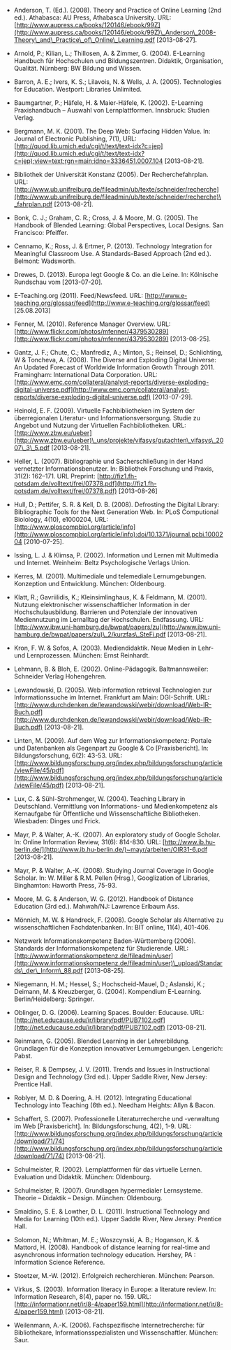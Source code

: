 <!-- filename: 99_Literatur.md -->
<!-- title: Literatur -->

- Anderson, T. (Ed.). (2008). Theory and Practice of Online Learning (2nd ed.). Athabasca: AU Press, Athabasca University. URL: [http://www.aupress.ca/books/120146/ebook/99Z](http://www.aupress.ca/books/120146/ebook/99Z)\_Anderson\_2008-Theory\_and\_Practice\_of\_Online\_Learning.pdf \[2013-08-27].

- Arnold, P.; Kilian, L.; Thillosen, A. & Zimmer, G. (2004). E-Learning Handbuch für Hochschulen und Bildungszentren. Didaktik, Organisation, Qualität. Nürnberg: BW Bildung und Wissen.

- Barron, A. E.; Ivers, K. S.; Lilavois, N. & Wells, J. A. (2005). Technologies for Education. Westport: Libraries Unlimited.

- Baumgartner, P.; Häfele, H. & Maier-Häfele, K. (2002). E-Learning Praxishandbuch – Auswahl von Lernplattformen. Innsbruck: Studien Verlag.

- Bergmann, M. K. (2001). The Deep Web: Surfacing Hidden Value. In: Journal of Electronic Publishing, 7(1), URL: [http://quod.lib.umich.edu/cgi/t/text/text-idx?c=jep](http://quod.lib.umich.edu/cgi/t/text/text-idx?c=jep);view=text;rgn=main;idno=3336451.0007.104 \[2013-08-21].

- Bibliothek der Universität Konstanz (2005). Der Recherchefahrplan. URL: [http://www.ub.unifreiburg.de/fileadmin/ub/texte/schneider/recherche](http://www.ub.unifreiburg.de/fileadmin/ub/texte/schneider/recherche)\_fahrplan.pdf \[2013-08-21].

- Bonk, C. J.; Graham, C. R.; Cross, J. & Moore, M. G. (2005). The Handbook of Blended Learning: Global Perspectives, Local Designs. San Francisco: Pfeiffer.

- Cennamo, K.; Ross, J. & Ertmer, P. (2013). Technology Integration for Meaningful Classroom Use. A Standards-Based Approach (2nd ed.). Belmont: Wadsworth.

- Drewes, D. (2013). Europa legt Google & Co. an die Leine. In: Kölnische Rundschau vom \[2013-07-20].

- E-Teaching.org (2011). Feed/Newsfeed. URL: [http://www.e-teaching.org/glossar/feed](http://www.e-teaching.org/glossar/feed) \[25.08.2013]

- Fenner, M. (2010). Reference Manager Overview. URL: [http://www.flickr.com/photos/mfenner/4379530289](http://www.flickr.com/photos/mfenner/4379530289) \[2013-08-25].

- Gantz, J. F.; Chute, C.; Manfrediz, A.; Minton, S.; Reinsel, D.; Schlichting, W & Toncheva, A. (2008). The Diverse and Exploding Digital Universe: An Updated Forecast of Worldwide Information Growth Through 2011. Framingham: International Data Corporation. URL: [http://www.emc.com/collateral/analyst-reports/diverse-exploding-digital-universe.pdf](http://www.emc.com/collateral/analyst-reports/diverse-exploding-digital-universe.pdf) \[2013-07-29].

- Heinold, E. F. (2009). Virtuelle Fachbibliotheken im System der überregionalen Literatur- und Informationsversorgung. Studie zu Angebot und Nutzung der Virtuellen Fachbibliotheken. URL: [http://www.zbw.eu/ueber](http://www.zbw.eu/ueber)\_uns/projekte/vifasys/gutachten\_vifasys\_2007\_3\_5.pdf \[2013-08-21].

- Heller, L. (2007). Bibliographie und Sacherschließung in der Hand vernetzter Informationsbenutzer. In: Bibliothek Forschung und Praxis, 31(2): 162–171. URL Preprint: [http://fiz1.fh-potsdam.de/volltext/frei/07378.pdf](http://fiz1.fh-potsdam.de/volltext/frei/07378.pdf) \[2013-08-26]

- Hull, D.; Pettifer, S. R. & Kell, D. B. (2008). Defrosting the Digital Library: Bibliographic Tools for the Next Generation Web. In: PLoS Computional Biolology, 4(10), e1000204, URL: [http://www.ploscompbiol.org/article/info](http://www.ploscompbiol.org/article/info):doi/10.1371/journal.pcbi.1000204 \[2010-07-25].

- Issing, L. J. & Klimsa, P. (2002). Information und Lernen mit Multimedia und Internet. Weinheim: Beltz Psychologische Verlags Union.

- Kerres, M. (2001). Multimediale und telemediale Lernumgebungen. Konzeption und Entwicklung. München: Oldenbourg.

- Klatt, R.; Gavriilidis, K.; Kleinsimlinghaus, K. & Feldmann, M. (2001). Nutzung elektronischer wissenschaftlicher Information in der Hochschulausbildung. Barrieren und Potenziale der innovativen Mediennutzung im Lernalltag der Hochschulen. Endfassung. URL: [http://www.ibw.uni-hamburg.de/bwpat/papers/zu](http://www.ibw.uni-hamburg.de/bwpat/papers/zu)\_2/kurzfas\_SteFi.pdf \[2013-08-21].

- Kron, F. W. & Sofos, A. (2003). Mediendidaktik. Neue Medien in Lehr- und Lernprozessen. München: Ernst Reinhardt.

- Lehmann, B. & Bloh, E. (2002). Online-Pädagogik. Baltmannsweiler: Schneider Verlag Hohengehren.

- Lewandowski, D. (2005). Web information retrieval Technologien zur Informationssuche im Internet. Frankfurt am Main: DGI-Schrift. URL: [http://www.durchdenken.de/lewandowski/webir/download/Web-IR-Buch.pdf](http://www.durchdenken.de/lewandowski/webir/download/Web-IR-Buch.pdf) \[2013-08-21].

- Linten, M. (2009). Auf dem Weg zur Informationskompetenz: Portale und Datenbanken als Gegenpart zu Google & Co \[Praxisbericht]. In: Bildungsforschung, 6(2): 43-53. URL: [http://www.bildungsforschung.org/index.php/bildungsforschung/article/viewFile/45/pdf](http://www.bildungsforschung.org/index.php/bildungsforschung/article/viewFile/45/pdf) \[2013-08-21].

- Lux, C. & Sühl-Strohmenger, W. (2004). Teaching Library in Deutschland. Vermittlung von Informations- und Medienkompetenz als Kernaufgabe für Öffentliche und Wissenschaftliche Bibliotheken. Wiesbaden: Dinges und Frick.

- Mayr, P. & Walter, A.-K. (2007). An exploratory study of Google Scholar. In: Online Information Review, 31(6): 814-830. URL: [http://www.ib.hu-berlin.de/](http://www.ib.hu-berlin.de/)~mayr/arbeiten/OIR31-6.pdf \[2013-08-21].

- Mayr, P. & Walter, A.-K. (2008). Studying Journal Coverage in Google Scholar. In: W. Miller & R.M. Pellen (Hrsg.), Googlization of Libraries, Binghamton: Haworth Press, 75-93.

- Moore, M. G. & Anderson, W. G. (2012). Handbook of Distance Education (3rd ed.). Mahwah/NJ: Lawrence Erlbaum Ass.

- Mönnich, M. W. & Handreck, F. (2008). Google Scholar als Alternative zu wissenschaftlichen Fachdatenbanken. In: BIT online, 11(4), 401-406.

- Netzwerk Informationskompetenz Baden-Württemberg (2006). Standards der Informationskompetenz für Studierende. URL: [http://www.informationskompetenz.de/fileadmin/user](http://www.informationskompetenz.de/fileadmin/user)\_upload/Standards\_der\_Inform\_88.pdf \[2013-08-25].

- Niegemann, H. M.; Hessel, S.; Hochscheid-Mauel, D.; Aslanski, K.; Deimann, M. & Kreuzberger, G. (2004). Kompendium E-Learning. Berlin/Heidelberg: Springer.

- Oblinger, D. G. (2006). Learning Spaces. Boulder: Educause. URL: [http://net.educause.edu/ir/library/pdf/PUB7102.pdf](http://net.educause.edu/ir/library/pdf/PUB7102.pdf) \[2013-08-21].

- Reinmann, G. (2005). Blended Learning in der Lehrerbildung. Grundlagen für die Konzeption innovativer Lernumgebungen. Lengerich: Pabst.

- Reiser, R. & Dempsey, J. V. (2011). Trends and Issues in Instructional Design and Technology (3rd ed.). Upper Saddle River, New Jersey: Prentice Hall.

- Roblyer, M. D. & Doering, A. H. (2012). Integrating Educational Technology into Teaching (6th ed.). Needham Heights: Allyn & Bacon.

- Schaffert, S. (2007). Professionelle Literaturrecherche und -verwaltung im Web \[Praxisbericht]. In: Bildungsforschung, 4(2), 1-9. URL: [http://www.bildungsforschung.org/index.php/bildungsforschung/article/download/71/74](http://www.bildungsforschung.org/index.php/bildungsforschung/article/download/71/74) \[2013-08-21].

- Schulmeister, R. (2002). Lernplattformen für das virtuelle Lernen. Evaluation und Didaktik. München: Oldenbourg.

- Schulmeister, R. (2007). Grundlagen hypermedialer Lernsysteme. Theorie – Didaktik – Design. München: Oldenbourg.

- Smaldino, S. E. & Lowther, D. L. (2011). Instructional Technology and Media for Learning (10th ed.). Upper Saddle River, New Jersey: Prentice Hall.

- Solomon, N.; Whitman, M. E.; Woszcynski, A. B.; Hoganson, K. & Mattord, H. (2008). Handbook of distance learning for real-time and asynchronous information technology education. Hershey, PA : Information Science Reference.

- Stoetzer, M.-W. (2012). Erfolgreich recherchieren. München: Pearson.

- Virkus, S. (2003). Information literacy in Europe: a literature review. In: Information Research, 8(4), paper no. 159. URL: [http://informationr.net/ir/8-4/paper159.html](http://informationr.net/ir/8-4/paper159.html) \[2013-08-21].

- Weilenmann, A.-K. (2006). Fachspezifische Internetrecherche: für Bibliothekare, Informationsspezialisten und Wissenschaftler. München: Saur.
